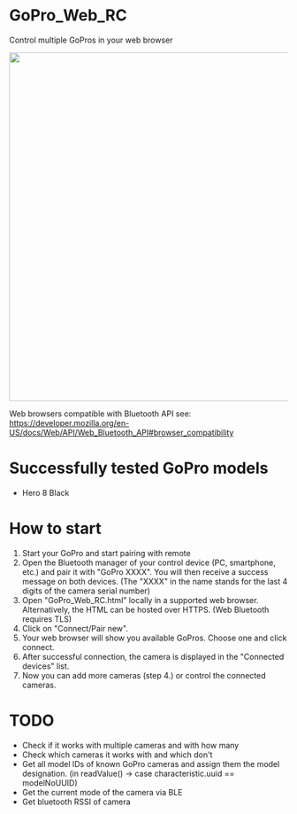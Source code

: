 # GoPro_Web_RC
Control multiple GoPros in your web browser

<img src="https://github.com/sepp89117/GoPro_Web_RC/blob/main/preview.png" width="630">

Web browsers compatible with Bluetooth API see:
https://developer.mozilla.org/en-US/docs/Web/API/Web_Bluetooth_API#browser_compatibility

# Successfully tested GoPro models
- Hero 8 Black

# How to start
1. Start your GoPro and start pairing with remote
2. Open the Bluetooth manager of your control device (PC, smartphone, etc.) and pair it with "GoPro XXXX". You will then receive a success message on both devices. (The "XXXX" in the name stands for the last 4 digits of the camera serial number)
3. Open "GoPro_Web_RC.html" locally in a supported web browser. Alternatively, the HTML can be hosted over HTTPS. (Web Bluetooth requires TLS)
4. Click on "Connect/Pair new".
5. Your web browser will show you available GoPros. Choose one and click connect.
6. After successful connection, the camera is displayed in the "Connected devices" list.
7. Now you can add more cameras (step 4.) or control the connected cameras.

# TODO
- Check if it works with multiple cameras and with how many
- Check which cameras it works with and which don't
- Get all model IDs of known GoPro cameras and assign them the model designation. (in readValue() -> case characteristic.uuid == modelNoUUID)
- Get the current mode of the camera via BLE
- Get bluetooth RSSI of camera
